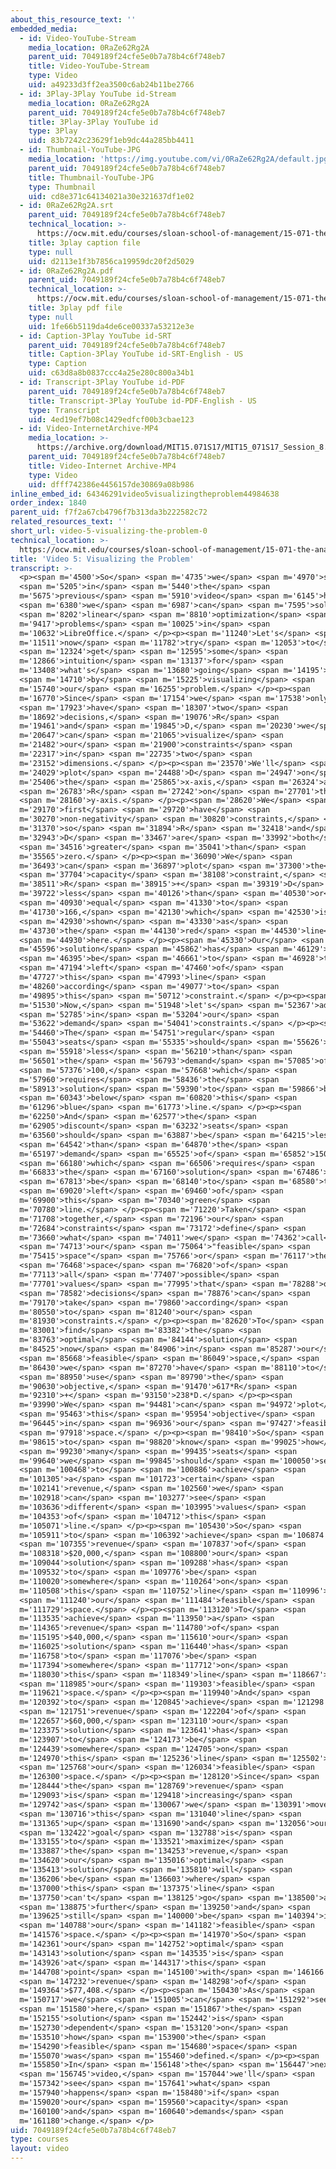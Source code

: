 ```yaml
---
about_this_resource_text: ''
embedded_media:
  - id: Video-YouTube-Stream
    media_location: 0RaZe62Rg2A
    parent_uid: 7049189f24cfe5e0b7a78b4c6f748eb7
    title: Video-YouTube-Stream
    type: Video
    uid: a49233d3ff2ea3500c6ab24b11be2766
  - id: 3Play-3Play YouTube id-Stream
    media_location: 0RaZe62Rg2A
    parent_uid: 7049189f24cfe5e0b7a78b4c6f748eb7
    title: 3Play-3Play YouTube id
    type: 3Play
    uid: 83b7242c23629f1eb9dc44a285bb4411
  - id: Thumbnail-YouTube-JPG
    media_location: 'https://img.youtube.com/vi/0RaZe62Rg2A/default.jpg'
    parent_uid: 7049189f24cfe5e0b7a78b4c6f748eb7
    title: Thumbnail-YouTube-JPG
    type: Thumbnail
    uid: cd8e371c64134021a30e321637df1e02
  - id: 0RaZe62Rg2A.srt
    parent_uid: 7049189f24cfe5e0b7a78b4c6f748eb7
    technical_location: >-
      https://ocw.mit.edu/courses/sloan-school-of-management/15-071-the-analytics-edge-spring-2017/linear-optimization/airline-revenue-management-an-introduction-to-linear-optimization/video-5-visualizing-the-problem/video-5-visualizing-the-problem-0/0RaZe62Rg2A.srt
    title: 3play caption file
    type: null
    uid: d2113e1f3b7856ca19959dc20f2d5029
  - id: 0RaZe62Rg2A.pdf
    parent_uid: 7049189f24cfe5e0b7a78b4c6f748eb7
    technical_location: >-
      https://ocw.mit.edu/courses/sloan-school-of-management/15-071-the-analytics-edge-spring-2017/linear-optimization/airline-revenue-management-an-introduction-to-linear-optimization/video-5-visualizing-the-problem/video-5-visualizing-the-problem-0/0RaZe62Rg2A.pdf
    title: 3play pdf file
    type: null
    uid: 1fe66b5119da4de6ce00337a53212e3e
  - id: Caption-3Play YouTube id-SRT
    parent_uid: 7049189f24cfe5e0b7a78b4c6f748eb7
    title: Caption-3Play YouTube id-SRT-English - US
    type: Caption
    uid: c63d8a8b0837ccc4a25e280c800a34b1
  - id: Transcript-3Play YouTube id-PDF
    parent_uid: 7049189f24cfe5e0b7a78b4c6f748eb7
    title: Transcript-3Play YouTube id-PDF-English - US
    type: Transcript
    uid: 4ed19ef7b08c1429edfcf00b3cbae123
  - id: Video-InternetArchive-MP4
    media_location: >-
      https://archive.org/download/MIT15.071S17/MIT15_071S17_Session_8.2.08_300k.mp4
    parent_uid: 7049189f24cfe5e0b7a78b4c6f748eb7
    title: Video-Internet Archive-MP4
    type: Video
    uid: dfff742386e4456157de30869a08b986
inline_embed_id: 64346291video5visualizingtheproblem44984638
order_index: 1840
parent_uid: f7f2a67cb4796f7b313da3b222582c72
related_resources_text: ''
short_url: video-5-visualizing-the-problem-0
technical_location: >-
  https://ocw.mit.edu/courses/sloan-school-of-management/15-071-the-analytics-edge-spring-2017/linear-optimization/airline-revenue-management-an-introduction-to-linear-optimization/video-5-visualizing-the-problem/video-5-visualizing-the-problem-0
title: 'Video 5: Visualizing the Problem'
transcript: >-
  <p><span m='4500'>So</span> <span m='4735'>we</span> <span m='4970'>saw</span>
  <span m='5205'>in</span> <span m='5440'>the</span> <span
  m='5675'>previous</span> <span m='5910'>video</span> <span m='6145'>how</span>
  <span m='6380'>we</span> <span m='6987'>can</span> <span m='7595'>solve</span>
  <span m='8202'>linear</span> <span m='8810'>optimization</span> <span
  m='9417'>problems</span> <span m='10025'>in</span> <span
  m='10632'>LibreOffice.</span> </p><p><span m='11240'>Let's</span> <span
  m='11511'>now</span> <span m='11782'>try</span> <span m='12053'>to</span>
  <span m='12324'>get</span> <span m='12595'>some</span> <span
  m='12866'>intuition</span> <span m='13137'>for</span> <span
  m='13408'>what's</span> <span m='13680'>going</span> <span m='14195'>on</span>
  <span m='14710'>by</span> <span m='15225'>visualizing</span> <span
  m='15740'>our</span> <span m='16255'>problem.</span> </p><p><span
  m='16770'>Since</span> <span m='17154'>we</span> <span m='17538'>only</span>
  <span m='17923'>have</span> <span m='18307'>two</span> <span
  m='18692'>decisions,</span> <span m='19076'>R</span> <span
  m='19461'>and</span> <span m='19845'>D,</span> <span m='20230'>we</span> <span
  m='20647'>can</span> <span m='21065'>visualize</span> <span
  m='21482'>our</span> <span m='21900'>constraints</span> <span
  m='22317'>in</span> <span m='22735'>two</span> <span
  m='23152'>dimensions.</span> </p><p><span m='23570'>We'll</span> <span
  m='24029'>plot</span> <span m='24488'>D</span> <span m='24947'>on</span> <span
  m='25406'>the</span> <span m='25865'>x-axis,</span> <span m='26324'>and</span>
  <span m='26783'>R</span> <span m='27242'>on</span> <span m='27701'>the</span>
  <span m='28160'>y-axis.</span> </p><p><span m='28620'>We</span> <span
  m='29170'>first</span> <span m='29720'>have</span> <span
  m='30270'>non-negativity</span> <span m='30820'>constraints,</span> <span
  m='31370'>so</span> <span m='31894'>R</span> <span m='32418'>and</span> <span
  m='32943'>D</span> <span m='33467'>are</span> <span m='33992'>both</span>
  <span m='34516'>greater</span> <span m='35041'>than</span> <span
  m='35565'>zero.</span> </p><p><span m='36090'>We</span> <span
  m='36493'>can</span> <span m='36897'>plot</span> <span m='37300'>the</span>
  <span m='37704'>capacity</span> <span m='38108'>constraint,</span> <span
  m='38511'>R</span> <span m='38915'>+</span> <span m='39319'>D</span> <span
  m='39722'>less</span> <span m='40126'>than</span> <span m='40530'>or</span>
  <span m='40930'>equal</span> <span m='41330'>to</span> <span
  m='41730'>166,</span> <span m='42130'>which</span> <span m='42530'>is</span>
  <span m='42930'>shown</span> <span m='43330'>as</span> <span
  m='43730'>the</span> <span m='44130'>red</span> <span m='44530'>line</span>
  <span m='44930'>here.</span> </p><p><span m='45330'>Our</span> <span
  m='45596'>solution</span> <span m='45862'>has</span> <span m='46129'>to</span>
  <span m='46395'>be</span> <span m='46661'>to</span> <span m='46928'>the</span>
  <span m='47194'>left</span> <span m='47460'>of</span> <span
  m='47727'>this</span> <span m='47993'>line</span> <span
  m='48260'>according</span> <span m='49077'>to</span> <span
  m='49895'>this</span> <span m='50712'>constraint.</span> </p><p><span
  m='51530'>Now,</span> <span m='51948'>let's</span> <span m='52367'>add</span>
  <span m='52785'>in</span> <span m='53204'>our</span> <span
  m='53622'>demand</span> <span m='54041'>constraints.</span> </p><p><span
  m='54460'>The</span> <span m='54751'>regular</span> <span
  m='55043'>seats</span> <span m='55335'>should</span> <span m='55626'>be</span>
  <span m='55918'>less</span> <span m='56210'>than</span> <span
  m='56501'>the</span> <span m='56793'>demand</span> <span m='57085'>of</span>
  <span m='57376'>100,</span> <span m='57668'>which</span> <span
  m='57960'>requires</span> <span m='58436'>the</span> <span
  m='58913'>solution</span> <span m='59390'>to</span> <span m='59866'>be</span>
  <span m='60343'>below</span> <span m='60820'>this</span> <span
  m='61296'>blue</span> <span m='61773'>line.</span> </p><p><span
  m='62250'>And</span> <span m='62577'>the</span> <span
  m='62905'>discount</span> <span m='63232'>seats</span> <span
  m='63560'>should</span> <span m='63887'>be</span> <span m='64215'>less</span>
  <span m='64542'>than</span> <span m='64870'>the</span> <span
  m='65197'>demand</span> <span m='65525'>of</span> <span m='65852'>150,</span>
  <span m='66180'>which</span> <span m='66506'>requires</span> <span
  m='66833'>the</span> <span m='67160'>solution</span> <span m='67486'>to</span>
  <span m='67813'>be</span> <span m='68140'>to</span> <span m='68580'>the</span>
  <span m='69020'>left</span> <span m='69460'>of</span> <span
  m='69900'>this</span> <span m='70340'>green</span> <span
  m='70780'>line.</span> </p><p><span m='71220'>Taken</span> <span
  m='71708'>together,</span> <span m='72196'>our</span> <span
  m='72684'>constraints</span> <span m='73172'>define</span> <span
  m='73660'>what</span> <span m='74011'>we</span> <span m='74362'>call</span>
  <span m='74713'>our</span> <span m='75064'>"feasible</span> <span
  m='75415'>space"</span> <span m='75766'>or</span> <span m='76117'>the</span>
  <span m='76468'>space</span> <span m='76820'>of</span> <span
  m='77113'>all</span> <span m='77407'>possible</span> <span
  m='77701'>values</span> <span m='77995'>that</span> <span m='78288'>our</span>
  <span m='78582'>decisions</span> <span m='78876'>can</span> <span
  m='79170'>take</span> <span m='79860'>according</span> <span
  m='80550'>to</span> <span m='81240'>our</span> <span
  m='81930'>constraints.</span> </p><p><span m='82620'>To</span> <span
  m='83001'>find</span> <span m='83382'>the</span> <span
  m='83763'>optimal</span> <span m='84144'>solution</span> <span
  m='84525'>now</span> <span m='84906'>in</span> <span m='85287'>our</span>
  <span m='85668'>feasible</span> <span m='86049'>space,</span> <span
  m='86430'>we</span> <span m='87270'>have</span> <span m='88110'>to</span>
  <span m='88950'>use</span> <span m='89790'>the</span> <span
  m='90630'>objective,</span> <span m='91470'>617*R</span> <span
  m='92310'>+</span> <span m='93150'>238*D.</span> </p><p><span
  m='93990'>We</span> <span m='94481'>can</span> <span m='94972'>plot</span>
  <span m='95463'>this</span> <span m='95954'>objective</span> <span
  m='96445'>in</span> <span m='96936'>our</span> <span m='97427'>feasible</span>
  <span m='97918'>space.</span> </p><p><span m='98410'>So</span> <span
  m='98615'>to</span> <span m='98820'>know</span> <span m='99025'>how</span>
  <span m='99230'>many</span> <span m='99435'>seats</span> <span
  m='99640'>we</span> <span m='99845'>should</span> <span m='100050'>sell</span>
  <span m='100468'>to</span> <span m='100886'>achieve</span> <span
  m='101305'>a</span> <span m='101723'>certain</span> <span
  m='102141'>revenue,</span> <span m='102560'>we</span> <span
  m='102918'>can</span> <span m='103277'>see</span> <span
  m='103636'>different</span> <span m='103995'>values</span> <span
  m='104353'>of</span> <span m='104712'>this</span> <span
  m='105071'>line.</span> </p><p><span m='105430'>So</span> <span
  m='105911'>to</span> <span m='106392'>achieve</span> <span m='106874'>a</span>
  <span m='107355'>revenue</span> <span m='107837'>of</span> <span
  m='108318'>$20,000,</span> <span m='108800'>our</span> <span
  m='109044'>solution</span> <span m='109288'>has</span> <span
  m='109532'>to</span> <span m='109776'>be</span> <span
  m='110020'>somewhere</span> <span m='110264'>on</span> <span
  m='110508'>this</span> <span m='110752'>line</span> <span m='110996'>in</span>
  <span m='111240'>our</span> <span m='111484'>feasible</span> <span
  m='111729'>space.</span> </p><p><span m='113120'>To</span> <span
  m='113535'>achieve</span> <span m='113950'>a</span> <span
  m='114365'>revenue</span> <span m='114780'>of</span> <span
  m='115195'>$40,000,</span> <span m='115610'>our</span> <span
  m='116025'>solution</span> <span m='116440'>has</span> <span
  m='116758'>to</span> <span m='117076'>be</span> <span
  m='117394'>somewhere</span> <span m='117712'>on</span> <span
  m='118030'>this</span> <span m='118349'>line</span> <span m='118667'>in</span>
  <span m='118985'>our</span> <span m='119303'>feasible</span> <span
  m='119621'>space.</span> </p><p><span m='119940'>And</span> <span
  m='120392'>to</span> <span m='120845'>achieve</span> <span m='121298'>a</span>
  <span m='121751'>revenue</span> <span m='122204'>of</span> <span
  m='122657'>$60,000,</span> <span m='123110'>our</span> <span
  m='123375'>solution</span> <span m='123641'>has</span> <span
  m='123907'>to</span> <span m='124173'>be</span> <span
  m='124439'>somewhere</span> <span m='124705'>on</span> <span
  m='124970'>this</span> <span m='125236'>line</span> <span m='125502'>in</span>
  <span m='125768'>our</span> <span m='126034'>feasible</span> <span
  m='126300'>space.</span> </p><p><span m='128120'>Since</span> <span
  m='128444'>the</span> <span m='128769'>revenue</span> <span
  m='129093'>is</span> <span m='129418'>increasing</span> <span
  m='129742'>as</span> <span m='130067'>we</span> <span m='130391'>move</span>
  <span m='130716'>this</span> <span m='131040'>line</span> <span
  m='131365'>up</span> <span m='131690'>and</span> <span m='132056'>our</span>
  <span m='132422'>goal</span> <span m='132788'>is</span> <span
  m='133155'>to</span> <span m='133521'>maximize</span> <span
  m='133887'>the</span> <span m='134253'>revenue,</span> <span
  m='134620'>our</span> <span m='135016'>optimal</span> <span
  m='135413'>solution</span> <span m='135810'>will</span> <span
  m='136206'>be</span> <span m='136603'>where</span> <span
  m='137000'>this</span> <span m='137375'>line</span> <span
  m='137750'>can't</span> <span m='138125'>go</span> <span m='138500'>any</span>
  <span m='138875'>further</span> <span m='139250'>and</span> <span
  m='139625'>still</span> <span m='140000'>be</span> <span m='140394'>in</span>
  <span m='140788'>our</span> <span m='141182'>feasible</span> <span
  m='141576'>space.</span> </p><p><span m='141970'>So</span> <span
  m='142361'>our</span> <span m='142752'>optimal</span> <span
  m='143143'>solution</span> <span m='143535'>is</span> <span
  m='143926'>at</span> <span m='144317'>this</span> <span
  m='144708'>point</span> <span m='145100'>with</span> <span m='146166'>a</span>
  <span m='147232'>revenue</span> <span m='148298'>of</span> <span
  m='149364'>$77,408.</span> </p><p><span m='150430'>As</span> <span
  m='150717'>we</span> <span m='151005'>can</span> <span m='151292'>see</span>
  <span m='151580'>here,</span> <span m='151867'>the</span> <span
  m='152155'>solution</span> <span m='152442'>is</span> <span
  m='152730'>dependent</span> <span m='153120'>on</span> <span
  m='153510'>how</span> <span m='153900'>the</span> <span
  m='154290'>feasible</span> <span m='154680'>space</span> <span
  m='155070'>was</span> <span m='155460'>defined.</span> </p><p><span
  m='155850'>In</span> <span m='156148'>the</span> <span m='156447'>next</span>
  <span m='156745'>video,</span> <span m='157044'>we'll</span> <span
  m='157342'>see</span> <span m='157641'>what</span> <span
  m='157940'>happens</span> <span m='158480'>if</span> <span
  m='159020'>our</span> <span m='159560'>capacity</span> <span
  m='160100'>and</span> <span m='160640'>demands</span> <span
  m='161180'>change.</span> </p>
uid: 7049189f24cfe5e0b7a78b4c6f748eb7
type: courses
layout: video
---
```


